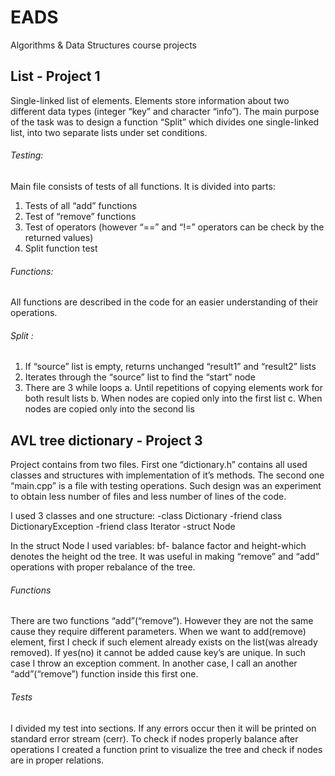 # EADS
Algorithms &amp; Data Structures course projects

## List - Project 1 
Single-linked list of elements. Elements store information about two different data types (integer “key” and character “info”). The main purpose of the task was to design a function “Split” which divides one single-linked list, into two separate lists under set conditions. 

###### Testing:
Main file consists of tests of all functions. It is divided into parts:
1. Tests of all “add” functions 
2. Test of “remove” functions
3. Test of operators (however “==” and “!=” operators can be check by the returned values)
4. Split function test

###### Functions:
All functions are described in the code for an easier understanding of their operations.

###### Split :
1. If “source” list is empty, returns unchanged “result1” and “result2” lists
2. Iterates through the “source” list to find the “start” node 
3. There are 3 while loops
a. Until repetitions of copying elements work for both result lists
b. When nodes are copied only into the first list
c. When nodes are copied only into the second lis

## AVL tree dictionary - Project 3
Project contains from two files. First one “dictionary.h” contains all used classes and structures with implementation of it’s methods. The second one “main.cpp” is a file with testing operations. Such design was an experiment to obtain less number of files and less number of lines of the code. 

I used 3 classes and one structure:
-class Dictionary
-friend class DictionaryException
-friend class Iterator
-struct Node

In the struct Node I used variables: bf- balance factor and height-which denotes the height od the tree. It was useful in making “remove” and “add” operations with proper rebalance of the tree. 

###### Functions
There are two functions “add”(“remove”). However they are not the same cause they require different parameters. When we want to add(remove) element, first I check if such element already exists on the list(was already removed).  If yes(no) it cannot be added cause key’s are unique. In such case I throw an exception comment. In another case, I call an another “add”(“remove”) function inside this first one. 

###### Tests
I divided my test into sections. If any errors occur then it will be printed on standard error stream (cerr). To check if nodes properly balance after operations I created a function print to visualize the tree and check if nodes are in proper relations. 
